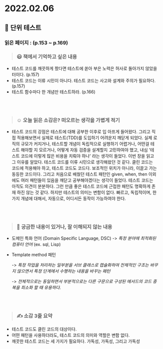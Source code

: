 # 2022.02.06

## 📗 단위 테스트

### 읽은 페이지 : (p.153 ~ p.169)

>### 😃 책에서 기억하고 싶은 내용 

- 테스트 코드를 깨끗하게 짰다면 테스트에 쏟아 부은 노력은 허사로 돌아가지 않았을 터이다. (p.157)
- 테스트 코드는 이류 시민이 아니다. 테스트 코드는 사고와 설계와 주의가 필요하다. (p.157)
- 테스트 함수마다 한 개념만 테스트하라. (p.166)

<br>

<br>

>### ☺️ 오늘 읽은 소감은? 떠오르는 생각을 가볍게 적기

- 테스트 코드의 강점은 테스트에 대해 공부한 이후로 입 아프게 들어왔다. 그리고 직접 적용해보면서 실제로 테스트(TDD)를 도입하기 어려운지 깨닫게 되었다. 실제 로직의 규모가 커지거나, 테스트할 개념이 독립적으로 실행하기 어렵거나, 어떤걸 테스트 해야할 지 모르거나, 어떻게 자동 검증을 설계할지 고민하여야 했고, 내심 '테스트 코드에 이렇게 많은 비용을 치뤄야 하나' 라는 생각이 들었다. 이번 장을 읽고 그 이유를 알았다. 테스트 코드를 이류 시민으로 생각해왔던 것 같다. 클린 코드는 코드에 적용해야 하고, 테스트 코드도 코드다. 보조적인 위치가 아니라, 이끌고 가는 동등한 코드이다. 그리고 처음으로 배웠던 테스트 패턴인 given, when, then 이외에도 여러 패턴들이 있음을 깨닫고 공부해야겠다는 생각이 들었다. 테스트 코드는 아직도 의견이 분분하다. 그런 만큼 좋은 테스트 코드에 근접한 패턴도 명확하게 존재 하진 않는 것 같다. 하지만 테스트의 의미는 변함이 없다. 빠르고, 독립적이며, 한 가지 개념에 대해서, 자동으로, 어디서든 동작이 가능하여야 한다.

<br>

<br>

>### 🔎 궁금한 내용이 있거나, 잘 이해되지 않는 내용 

- 도메인 특화 언어 (Domain Specific Language, DSC)
  -> *특정 분야에 최적화된 컴퓨터 언어* (ex. sql, Lisp)

- Template method 패턴

  -> *특정 작업을 처리하는 일부분을 서브 클래스로 캡슐화하여 전체적인 구조는 바꾸지 않으면서 특정 단계에서 수행하는 내용을 바꾸는 패턴*

  -> *전체적으로는 동일하면서 부분적으로는 다른 구문으로 구성된 메서드의 코드 중복을 최소화 할 때 유용하다.*

<br>

<br>

> ### ✍️  소감 3줄 요약 

- 테스트 코드도 클린 코드의 대상이다.
- 어떤 패턴을 사용하더라도, 테스트 코드의 의미와 역할은 변함 없다.
- 깨끗한 테스트 코드는 세 가지가 필요하다. 가독성, 가독성, 그리고 가독성